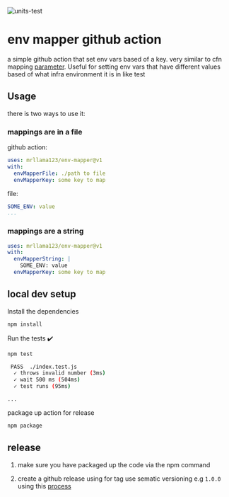 
![units-test](https://github.com/mrllama123/env-mapper/workflows/units-test/badge.svg?branch=master)

# env mapper github action

a simple github action that set env vars based of a key.
very similar to cfn mapping [parameter](https://docs.aws.amazon.com/AWSCloudFormation/latest/UserGuide/mappings-section-structure.html). Useful for setting env vars that have different values based of what infra environment it is in like test  

## Usage 

there is two ways to use it: 

### mappings are in a file

github action:
```yaml
uses: mrllama123/env-mapper@v1
with:
  envMapperFile: ./path to file
  envMapperKey: some key to map 
```
file:
```yaml
SOME_ENV: value
...
```


### mappings are a string
```yaml
uses: mrllama123/env-mapper@v1
with:
  envMapperString: |
    SOME_ENV: value
  envMapperKey: some key to map 
```

## local dev setup

Install the dependencies  

```bash
npm install
```

Run the tests :heavy_check_mark:  
```bash
npm test

 PASS  ./index.test.js
  ✓ throws invalid number (3ms)
  ✓ wait 500 ms (504ms)
  ✓ test runs (95ms)

...
```

package up action for release

```bash
npm package
```

## release 

1. make sure you have packaged up the code via the npm command

2. create a github release using for tag use sematic versioning e.g `1.0.0` using this [process](https://help.github.com/en/actions/building-actions/publishing-actions-in-github-marketplace#publishing-an-action)  




